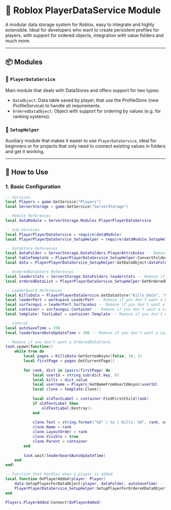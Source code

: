 # 🔧 Roblox PlayerDataService Module

A modular data storage system for Roblox, easy to integrate and highly extensible. Ideal for developers who want to create persistent profiles for players, with support for ordered objects, integration with value folders and much more.

---
## 📦 Modules

### 📁 `PlayerDataService`

Main module that deals with DataStores and offers support for two types:

- `DataObject`: Data table saved by player, that use the ProfileStore (new ProfileService) to handle all requirements.
- `OrderedDataObject`: Object with support for ordering by values ​​(e.g. for ranking systems).

### 🧰 `SetupHelper`

Auxiliary module that makes it easier to use `PlayerDataService`, ideal for beginners or for projects that only need to connect existing values ​​in folders and get it working.

---

## 🚀 How to Use

### 1. Basic Configuration

```lua
-- Services
local Players = game:GetService("Players")
local ServerStorage = game:GetService("ServerStorage")

-- Module References
local dataModule = ServerStorage.Modules.PlayerPlayerDataService

-- Sub-Services
local PlayerPlayerDataService = require(dataModule)
local PlayerPlayerDataService_SetupHelper = require(dataModule.SetupHelper)

-- DataStore References
local dataFolder = ServerStorage.DataFolders.PlayerAttributes -- Remove if you don't want a DataStore
local tableTemplate = PlayerPlayerDataService_SetupHelper:ConvertFolderToTableTemplate(dataFolder) -- Remove if you don't want a DataStore
local data = PlayerPlayerDataService_SetupHelper:GetDataObject(dataFolder.Name, tableTemplate) -- Remove if you don't want a DataStore

-- OrderedDataStore References
local leaderstats = ServerStorage.DataFolders.leaderstats -- Remove if you don't want a OrderedDataStore
local orderedDataList = PlayerPlayerDataService_SetupHelper:GetOrderedDataObjectListFromFolder(leaderstats) -- Remove if you don't want a OrderedDataStore

-- Leaderboard References
local KillsData = PlayerPlayerDataService.GetDataStore("Kills_Data", "OrderedDataObject") -- Remove if you don't want a Leaderboard
local leaderPart = workspace.LeaderPart -- Remove if you don't want a Leaderboard
local surfacegui = leaderPart.SurfaceGui -- Remove if you don't want a Leaderboard
local container = surfacegui.Container -- Remove if you don't want a Leaderboard-
local template: TextLabel = container.Template -- Remove if you don't want a Leaderboard

-- Control
local autoSaveTime = 250
local leaderboardAutoUpdateTime = 300 -- Remove if you don't want a Leaderboard

-- Remove if you don't want a OrderedDataStore
task.spawn(function()
	while true do
		local pages = KillsData:GetSortedAsync(false, 10, 1)
		local firstPage = pages:GetCurrentPage()
		
		for rank, dict in ipairs(firstPage) do
			local userId = string.sub(dict.key, 8)
			local kills = dict.value
			local username = Players:GetNameFromUserIdAsync(userId)
			local clone = template:Clone()
			
			local oldTextLabel = container:FindFirstChild(rank)
			if oldTextLabel then
				oldTextLabel:Destroy()
			end
			
			clone.Text = string.format("%d° | %s | Kills: %d", rank, username, kills)
			clone.Name = rank
			clone.LayoutOrder = rank
			clone.Visible = true
			clone.Parent = container
		end
		
		task.wait(leaderboardAutoUpdateTime)
	end
end)

-- Function that handles when a player is added
local function OnPlayerAdded(player: Player)
	data:SetupPlayerForDataObject(player, dataFolder, autoSaveTime) -- Remove if you don't want a DataStore
	PlayerPlayerDataService_SetupHelper:SetupPlayerForOrderedDataObjectList(player, orderedDataList, autoSaveTime) -- Remove if you don't want a OrderedDataStore
end

Players.PlayerAdded:Connect(OnPlayerAdded)
```
